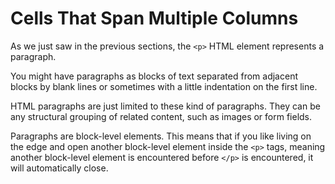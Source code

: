 # Cells That Span Multiple Columns

As we just saw in the previous sections, the `<p>` HTML element represents a paragraph. 

You might have paragraphs as blocks of text separated from adjacent blocks by blank lines or sometimes with a little indentation on the first line.

 HTML paragraphs are just limited to these kind of paragraphs. They can be any structural grouping of related content, such as images or form fields.

Paragraphs are block-level elements. This means that if you like living on the edge and open another block-level element inside the `<p>` tags, meaning another block-level element is encountered before `</p>` is encountered, it will automatically close.